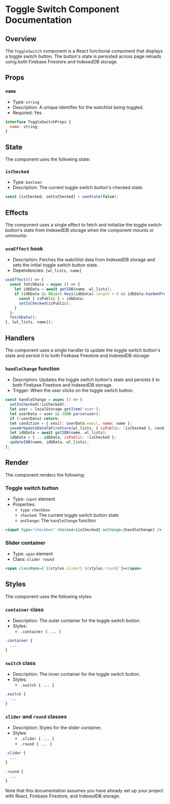 **Toggle Switch Component Documentation**
==============================================

**Overview**
------------

The `ToggleSwitch` component is a React functional component that displays a toggle switch button. The button's state is persisted across page reloads using both Firebase Firestore and IndexedDB storage.

**Props**
--------

### `name`

* Type: `string`
* Description: A unique identifier for the watchlist being toggled.
* Required: Yes

```jsx
interface ToggleSwitchProps {
  name: string;
}
```

**State**
---------

The component uses the following state:

### `isChecked`

* Type: `boolean`
* Description: The current toggle switch button's checked state.

```jsx
const [isChecked, setIsChecked] = useState(false);
```

**Effects**
------------

The component uses a single effect to fetch and initialize the toggle switch button's state from IndexedDB storage when the component mounts or unmounts:

### `useEffect` hook

* Description: Fetches the watchlist data from IndexedDB storage and sets the initial toggle switch button state.
* Dependencies: `[wl_lists, name]`

```jsx
useEffect(() => {
  const fetchData = async () => {
    let idbData = await getIDB(name, wl_lists);
    if (idbData && Object.keys(idbData).length > 0 && idbData.hasOwnProperty("isPublic")) {
      const { isPublic } = idbData;
      setIsChecked(isPublic);
    }
  };
  fetchData();
}, [wl_lists, name]);
```

**Handlers**
------------

The component uses a single handler to update the toggle switch button's state and persist it to both Firebase Firestore and IndexedDB storage:

### `handleChange` function

* Description: Updates the toggle switch button's state and persists it to both Firebase Firestore and IndexedDB storage.
* Trigger: When the user clicks on the toggle switch button.

```jsx
const handleChange = async () => {
  setIsChecked(!isChecked);
  let user = localStorage.getItem('user');
  let userData = user && JSON.parse(user);
  if (!userData) return;
  let condition = { email: userData.email, name: name };
  saveOrUpdateDataToFireStore(wl_lists, { isPublic: !isChecked }, condition);
  let idbData = await getIDB(name, wl_lists);
  idbData = { ...idbData, isPublic: !isChecked };
  updateIDB(name, idbData, wl_lists);
};
```

**Render**
---------

The component renders the following:

### Toggle switch button

* Type: `input` element
* Properties:
	+ `type`: `checkbox`
	+ `checked`: The current toggle switch button state
	+ `onChange`: The `handleChange` function

```jsx
<input type="checkbox" checked={isChecked} onChange={handleChange} />
```

### Slider container

* Type: `span` element
* Class: `slider round`

```jsx
<span className={`${styles.slider} ${styles.round}`}></span>
```

**Styles**
---------

The component uses the following styles:

### `container` class

* Description: The outer container for the toggle switch button.
* Styles:
	+ `.container { ... }`

```css
.container {
  ...
}
```

### `switch` class

* Description: The inner container for the toggle switch button.
* Styles:
	+ `.switch { ... }`

```css
.switch {
  ...
}
```

### `slider` and `round` classes

* Description: Styles for the slider container.
* Styles:
	+ `.slider { ... }`
	+ `.round { ... }`

```css
.slider {
  ...
}

.round {
  ...
}
```

Note that this documentation assumes you have already set up your project with React, Firebase Firestore, and IndexedDB storage.